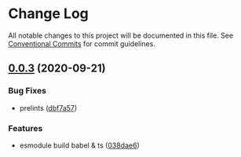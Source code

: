 # Change Log

All notable changes to this project will be documented in this file.
See [Conventional Commits](https://conventionalcommits.org) for commit guidelines.

## [0.0.3](https://github.com/JhonXY/yirga/compare/@yirga/prelints@0.0.2...@yirga/prelints@0.0.3) (2020-09-21)


### Bug Fixes

* prelints ([dbf7a57](https://github.com/JhonXY/yirga/commit/dbf7a57782d728c77a54507d86e566479174ccc4))


### Features

* esmodule build babel & ts ([038dae6](https://github.com/JhonXY/yirga/commit/038dae6c103814f808117b3f8f0ecc0890c7769f))
